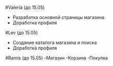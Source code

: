 #Valeria (до 15.05)
- Разработка основной страницы магазина
- Доработка профиля

#Lev (до 15.05)
- Создание каталога магазина и поиска
- Доработка профиля

#Ramis (до 15.05)
-Магазин
-Корзина
-Покупка
 

